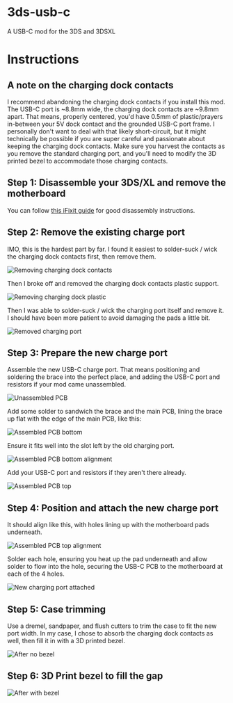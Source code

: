 # 3ds-usb-c
A USB-C mod for the 3DS and 3DSXL

# Instructions

## A note on the charging dock contacts

I recommend abandoning the charging dock contacts if you install this mod. The USB-C port is ~8.8mm wide, the charging dock contacts are ~9.8mm apart. That means, properly centered, you'd have 0.5mm of plastic/prayers in-between your 5V dock contact and the grounded USB-C port frame. I personally don't want to deal with that likely short-circuit, but it might technically be possible if you are super careful and passionate about keeping the charging dock contacts. Make sure you harvest the contacts as you remove the standard charging port, and you'll need to modify the 3D printed bezel to accommodate those charging contacts.

## Step 1: Disassemble your 3DS/XL and remove the motherboard

You can follow [this iFixit guide](https://www.ifixit.com/Guide/Nintendo+3DS+XL+Motherboard+Replacement/25399) for good disassembly instructions.

## Step 2: Remove the existing charge port

IMO, this is the hardest part by far. I found it easiest to solder-suck / wick the charging dock contacts first, then remove them.

![Removing charging dock contacts](https://github.com/rorosaurus/3ds-usb-c/blob/master/images/removing-charging-dock-contacts.jpg)

Then I broke off and removed the charging dock contacts plastic support.

![Removing charging dock plastic](https://github.com/rorosaurus/3ds-usb-c/blob/master/images/removing-charging-dock-plastic.jpg)

Then I was able to solder-suck / wick the charging port itself and remove it. I should have been more patient to avoid damaging the pads a little bit.

![Removed charging port](https://github.com/rorosaurus/3ds-usb-c/blob/master/images/removed-charging-port.jpg)

## Step 3: Prepare the new charge port

Assemble the new USB-C charge port. That means positioning and soldering the brace into the perfect place, and adding the USB-C port and resistors if your mod came unassembled.

![Unassembled PCB](https://github.com/rorosaurus/3ds-usb-c/blob/master/images/unassembled-pcb.jpg)

Add some solder to sandwich the brace and the main PCB, lining the brace up flat with the edge of the main PCB, like this:

![Assembled PCB bottom](https://github.com/rorosaurus/3ds-usb-c/blob/master/images/assembled-pcb-bottom.jpg)

Ensure it fits well into the slot left by the old charging port.

![Assembled PCB bottom alignment](https://github.com/rorosaurus/3ds-usb-c/blob/master/images/assembled-pcb-bottom-alignment.jpg)

Add your USB-C port and resistors if they aren't there already.

![Assembled PCB top](https://github.com/rorosaurus/3ds-usb-c/blob/master/images/assembled-pcb-top.jpg)

## Step 4: Position and attach the new charge port

It should align like this, with holes lining up with the motherboard pads underneath.

![Assembled PCB top alignment](https://github.com/rorosaurus/3ds-usb-c/blob/master/images/assembled-pcb-top-alignment.jpg)

Solder each hole, ensuring you heat up the pad underneath and allow solder to flow into the hole, securing the USB-C PCB to the motherboard at each of the 4 holes.

![New charging port attached](https://github.com/rorosaurus/3ds-usb-c/blob/master/images/new-charging-port-attached.jpg)

## Step 5: Case trimming

Use a dremel, sandpaper, and flush cutters to trim the case to fit the new port width. In my case, I chose to absorb the charging dock contacts as well, then fill it in with a 3D printed bezel.

![After no bezel](https://github.com/rorosaurus/3ds-usb-c/blob/master/images/after-no-bezel.jpg)

## Step 6: 3D Print bezel to fill the gap

![After with bezel](https://github.com/rorosaurus/3ds-usb-c/blob/master/images/after-with-bezel.jpg)